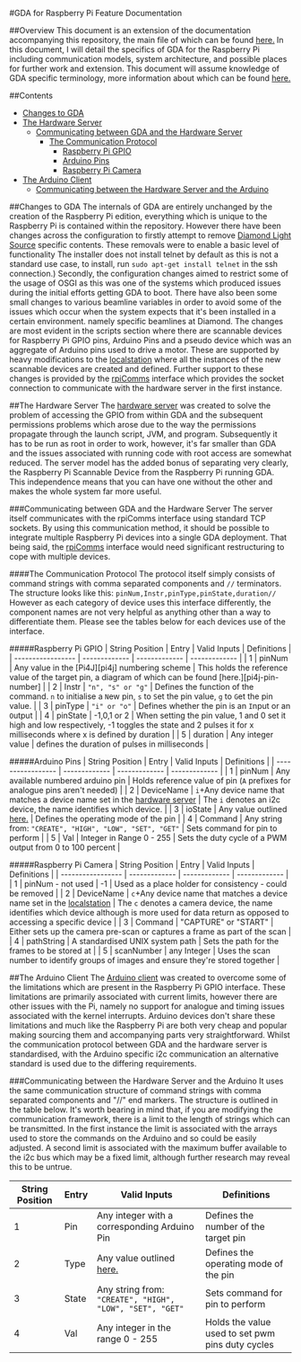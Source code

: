#GDA for Raspberry Pi Feature Documentation

##Overview
This document is an extension of the documentation accompanying this repository, the main file of which can be found [here.][readme] In this document, I will detail the specifics of GDA for the Raspberry Pi including communication models, system architecture, and possible places for further work and extension. This document will assume knowledge of GDA specific terminology, more information about which can be found [here.][gda-docs]

##Contents

<!-- MarkdownTOC autolink="true" bracket="round" depth="5"-->

- [Changes to GDA](#changes-to-gda)
- [The Hardware Server](#the-hardware-server)
	- [Communicating between GDA and the Hardware Server](#communicating-between-gda-and-the-hardware-server)
		- [The Communication Protocol](#the-communication-protocol)
			- [Raspberry Pi GPIO](#raspberry-pi-gpio)
			- [Arduino Pins](#arduino-pins)
			- [Raspberry Pi Camera](#raspberry-pi-camera)
- [The Arduino Client](#the-arduino-client)
	- [Communicating between the Hardware Server and the Arduino](#communicating-between-the-hardware-server-and-the-arduino)

<!-- /MarkdownTOC -->

##Changes to GDA
The internals of GDA are entirely unchanged by the creation of the Raspberry Pi edition, everything which is unique to the Raspberry Pi is contained within the repository. However there have been changes across the configuration to firstly attempt to remove [Diamond Light Source][dls] specific contents. These removals were to enable a basic level of functionality The installer does not install telnet by default as this is not a standard use case, to install, run `sudo apt-get install telnet` in the ssh connection.) Secondly, the configuration changes aimed to restrict some of the usage of OSGI as this was one of the systems which produced issues during the initial efforts getting GDA to boot. There have also been some small changes to various beamline variables in order to avoid some of the issues which occur when the system expects that it's been installed in a certain environment. namely specific beamlines at Diamond. The changes are most evident in the scripts section where there are scannable devices for Raspberry Pi GPIO pins, Arduino Pins and a pseudo device which was an aggregate of Arduino pins used to drive a motor. These are supported by heavy modifications to the [localstation][localstation] where all the instances of the new scannable devices are created and defined. Further support to these changes is provided by the [rpiComms][comms] interface which provides the socket connection to communicate with the hardware server in the first instance.

##The Hardware Server
The [hardware server][hardwareServer] was created to solve the problem of accessing the GPIO from within GDA and the subsequent permissions problems which arose due to the way the permissions propagate through the launch script, JVM, and program. Subsequently it has to be run as root in order to work, however, it's far smaller than GDA and the issues associated with running code with root access are somewhat reduced. The server model has the added bonus of separating very clearly, the Raspberry Pi Scannable Device from the Raspberry Pi running GDA. This independence means that you can have one without the other and makes the whole system far more useful. 

###Communicating between GDA and the Hardware Server
The server itself communicates with the rpiComms interface using standard TCP sockets. By using this communication method, it should be possible to integrate multiple Raspberry Pi devices into a single GDA deployment. That being said, the [rpiComms][comms] interface would need significant restructuring to cope with multiple devices. 

####The Communication Protocol
The protocol itself simply consists of command strings with comma separated components and `//` terminators. The structure looks like this: `pinNum,Instr,pinType,pinState,duration//` However as each category of device uses this interface differently, the component names are not very helpful as anything other than a way to differentiate them. Please see the tables below for each devices use of the interface.

#####Raspberry Pi GPIO
| String Position 	| Entry 	 	| Valid Inputs	| Definitions	|
| -----------------	| -------------	| ------------- | ------------- |
| 1					| pinNum		| Any value in the [Pi4J][pi4j] numbering scheme | This holds the reference value of the target pin, a diagram of which can be found [here.][pi4j-pin-number] |
| 2					| Instr 		| `"n", "s" or "g"` 	| Defines the function of the command. `n` to initialise a `N`ew pin, `s` to `S`et the pin value, `g` to `G`et the pin value.  |
| 3					| pinType		| `"i" or "o"`	| Defines whether the pin is an `I`nput or an `O`utput |
| 4 				| pinState		| -1,0,1 or 2 | When setting the pin value, 1 and 0 set it high and low respectively, -1 toggles the state and 2 pulses it for x milliseconds where x is defined by duration |
| 5					| duration 		| Any integer value 	| defines the duration of pulses in milliseconds |


#####Arduino Pins
| String Position 	| Entry 	 	| Valid Inputs	| Definitions	|
| -----------------	| -------------	| ------------- | ------------- |
| 1					| pinNum 		| Any available numbered arduino pin 	| Holds reference value of pin (`A` prefixes for analogue pins aren't needed) |
| 2					| DeviceName 	| `i`+Any device name that matches a device name set in the [hardware server][hardwareServer] | The `i` denotes an i2c device, the name identifies which device. |
| 3					| ioState 		| Any value outlined [here.][pinMode] | Defines the operating mode of the pin |
| 4 				| Command 		| Any string from: `"CREATE", "HIGH", "LOW", "SET", "GET"` | Sets command for pin to perform |
| 5					| Val 			| Integer in Range 0 - 255 | Sets the duty cycle of a PWM output from 0 to 100 percent | 


#####Raspberry Pi Camera
| String Position 	| Entry 	 	| Valid Inputs	| Definitions	|
| -----------------	| -------------	| ------------- | ------------- |
| 1					| pinNum - not used | -1 	| Used as a place holder for consistency - could be removed | 
| 2					| DeviceName 	| `c`+Any device name that matches a device name set in the [localstation][localstation] | The `c` denotes a camera device, the name identifies which device although is more used for data return as opposed to accessing a specific device |
| 3					| Command 		| "CAPTURE" or "START" | Either sets up the camera pre-scan or captures a frame as part of the scan |
| 4 				| pathString 	| A standardised UNIX system path | Sets the path for the frames to be stored at | 
| 5					| scanNumber 	| any Integer | Uses the scan number to identify groups of images and ensure they're stored together | 


##The Arduino Client
The [Arduino client][arduinoClient] was created to overcome some of the limitations which are present in the Raspberry Pi GPIO interface. These limitations are primarily associated with current limits, however there are other issues with the Pi, namely no support for analogue and timing issues associated with the kernel interrupts. Arduino devices don't share these limitations and much like the Raspberry Pi are both very cheap and popular making sourcing them and accompanying parts very straightforward. Whilst the communication protocol between GDA and the hardware server is standardised, with the Arduino specific i2c communication an alternative standard is used due to the differing requirements. 

###Communicating between the Hardware Server and the Arduino
It uses the same communication structure of command strings with comma separated components and "//" end markers. The structure is outlined in the table below. It's worth bearing in mind that, if you are modifying the communication framework, there is a limit to the length of strings which can be transmitted. In the first instance the limit is associated with the arrays used to store the commands on the Arduino and so could be easily adjusted. A second limit is associated with the maximum buffer available to the i2c bus which may be a fixed limit, although further research may reveal this to be untrue. 

| String Position 	| Entry 	 	| Valid Inputs	| Definitions	|
| -----------------	| -------------	| ------------- | ------------- |
| 1					| Pin 			| Any integer with a corresponding Arduino Pin 	| Defines the number of the target pin |
| 2 				| Type 			| Any value outlined [here.][pinMode] | Defines the operating mode of the pin |
| 3 				| State 		| Any string from: `"CREATE", "HIGH", "LOW", "SET", "GET"` | Sets command for pin to perform |
| 4 				| Val 			| Any integer in the range 0 - 255 | Holds the value used to set pwm pins duty cycles 	| 

[alfred]: https://alfred.diamond.ac.uk/GDA/downloads/releases/
[readme]: https://github.com/DiamondLightSource/rpi-config/blob/master/README.md
[dls]: http://www.diamond.ac.uk/Home.html
[gda-docs]: http://www.opengda.org/documentation/manuals/GDA_User_Guide/trunk/contents.html
[localstation]: https://github.com/DiamondLightSource/rpi-config/blob/master/rpi-config/scripts/localStation.py
[comms]: https://github.com/DiamondLightSource/rpi-config/blob/master/rpi-config/scripts/rpiComms.py
[hardwareServer]: https://github.com/DiamondLightSource/rpi-config/blob/master/rpi-hardware-server/rpiHardwareServer.py
[pinMode]: https://github.com/DiamondLightSource/rpi-config#pinmodes
[arduinoClient]: https://github.com/DiamondLightSource/rpi-config/blob/master/arduino/i2cArduinoClient/i2cArduinoClient.ino